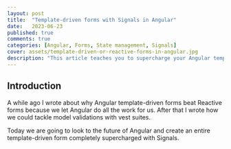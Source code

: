 ```yaml
---
layout: post
title:  "Template-driven forms with Signals in Angular"
date:   2023-06-23
published: true
comments: true
categories: [Angular, Forms, State management, Signals]
cover: assets/template-driven-or-reactive-forms-in-angular.jpg
description: "This article teaches you to supercharge your Angular template-driven forms with Signals"
---
```


## Introduction

A while ago I wrote about why Angular template-driven forms beat Reactive forms because we let Angular do all the work for us.
After that I wrote how we could tackle model validations with vest suites.

Today we are going to look to the future of Angular and create an entire template-driven form completely supercharged with Signals.